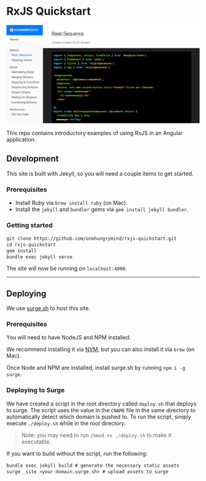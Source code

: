 # RxJS Quickstart
![image](./images/readme-screenshot.png)

This repo contains introductory examples of using RxJS in an Angular application.

## Development
This site is built with Jekyll, so you will need a couple items to get started.

### Prerequisites
- Install Ruby via `brew install ruby` (on Mac).
- Install the `jekyll` and `bundler` gems via `gem install jekyll bundler`.

### Getting started
```
git clone https://github.com/onehungrymind/rxjs-quickstart.git
cd rxjs-quickstart
gem install
bundle exec jekyll serve
```

The site will now be running on `localhost:4000`.

---
## Deploying
We use [surge.sh](http://surge.sh/) to host this site.

### Prerequisites
You will need to have NodeJS and NPM installed.

We recommend installing it via [NVM](https://github.com/creationix/nvm), but you can also install it via `brew` (on Mac).

Once Node and NPM are installed, install surge.sh by running `npm i -g surge`.

### Deploying to Surge
We have created a script in the root directory called `deploy.sh` that deploys to surge.
The script uses the value in the `CNAME` file in the same directory to automatically detect which domain is pushed to.
To run the script, simply execute `./deploy.sh` while in the root directory.

> Note: you may need to run `chmod +x ./deploy.sh` to make it executable.

If you want to build without the script, run the following:
```
bundle exec jekyll build # generate the necessary static assets
surge _site <your-domain.surge.sh> # upload assets to surge
```

